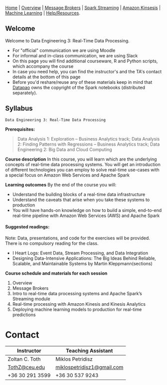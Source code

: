[Home](./README.md) | 
[Overview](./overview.md) | 
[Message Brokers](./message_brokers.md) | 
[Spark Streaming](./spark_streaming.md) | 
[Amazon Kinsesis](./amazon_kinesis.md) | 
[Machine Learning](./machine_learning.md) | 
[Help/Resources](./resources.md).

## Welcome

Welcome to Data Engineering 3: Real-Time Data Processing.
* For "official" communication we are using Moodle
* For informal and in-class communication, we are using Slack
* On this page you will find additional courseware, R and Python scripts, which accompany the course
* In case you need help, you can find the instructor's and the TA's contact details at the bottom of this page
* Before you'd reshare/reuse any of these materials keep in mind that <a href='https://datapao.com/'>Datapao</a> owns the copyright of the Spark notebooks (distributed separately). 

## Syllabus

    Data Engineering 3: Real-Time Data Processing

**Prerequisites:** 

> Data Analysis 1: Exploration – Business Analytics track;
> Data Analysis 2: Finding Patterns with Regressions – Business Analytics track;
> Data Engineering 2: Big Data and Cloud Computing

**Course description**
In this course, you will learn which are the underlying concepts of real-time data processing systems. You
will get an introduction of different technologies you can employ to solve real-time use-cases with a
special focus on Amazon Web Services and Apache Spark 

**Learning outcomes** 
By the end of the course you will:
- Understand the building blocks of a real-time data infrastructure
- Understand the caveats that arise when you take these systems to production
- You will have hands-on knowledge on how to build a simple, end-to-end real-time pipeline with Amazon Web Services (AWS) and Apache Spark

#### Suggested readings:
Note: Data, presentations, and code for the exercises will be provided. There is no compulsory reading for the class. 

- I Heart Logs: Event Data, Stream Processing, and Data Integration
- Designing Data-Intensive Applications: The Big Ideas Behind Reliable, Scalable, and Maintainable Systems by Martin Kleppmann(sections)

**Course schedule and materials for each session** 

1. Overview
2. Message Brokers
3. Intro to real-time data processing systems and Apache Spark’s Streaming module
4. Real-time processing with Amazon Kinesis and Kinesis Analytics
5. Deploying machine learning models to production for real-time predictions

# Contact
|Instructor  | Teaching Assistant |
|--|--|
| Zoltan C. Toth | Miklos Petridisz
|TothZ@ceu.edu    | miklospetridisz1@gmail.com
|+36 30 291 3599  | +36 30 537 9243

